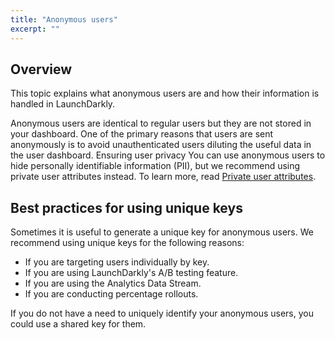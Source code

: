 ```yaml
---
title: "Anonymous users"
excerpt: ""
---
```

## Overview
This topic explains what anonymous users are and how their information is handled in LaunchDarkly.

Anonymous users are identical to regular users but they are not stored in your dashboard. One of the primary reasons that users are sent anonymously is to avoid unauthenticated users diluting the useful data in the user dashboard. 
<Callout intent="info">
  <CalloutTitle>Ensuring user privacy</CalloutTitle>
   <CalloutDescription>You can use anonymous users to hide personally identifiable information (PII), but we recommend using private user attributes instead. 
To learn more, read [Private user attributes](./private-user-attributes).</CalloutDescription>
</Callout>

## Best practices for using unique keys
Sometimes it is useful to generate a unique key for anonymous users. We recommend using unique keys for the following reasons: 
* If you are targeting users individually by key. 
* If you are using LaunchDarkly's A/B testing feature.
* If you are using the Analytics Data Stream. 
* If you are conducting percentage rollouts. 

If you do not have a need to uniquely identify your anonymous users, you could use a shared key for them.